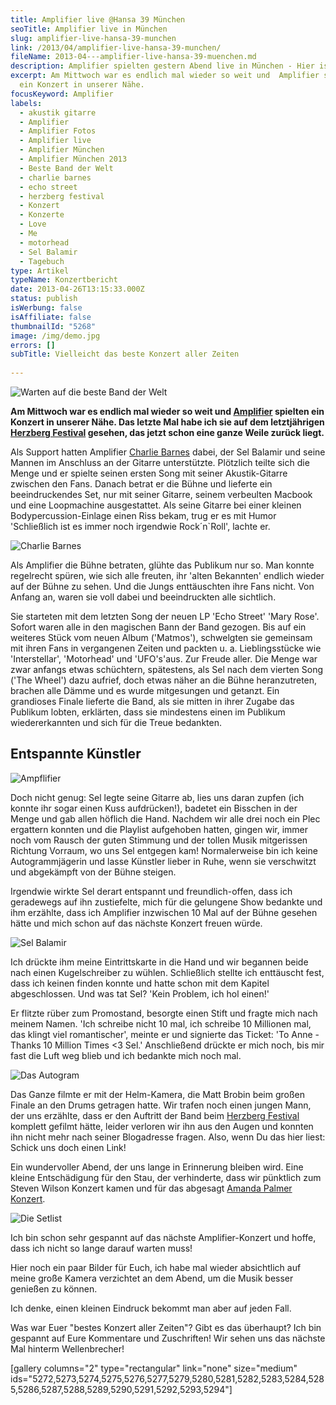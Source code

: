 ```yaml
---
title: Amplifier live @Hansa 39 München
seoTitle: Amplifier live in München
slug: amplifier-live-hansa-39-munchen
link: /2013/04/amplifier-live-hansa-39-munchen/
fileName: 2013-04---amplifier-live-hansa-39-muenchen.md
description: Amplifier spielten gestern Abend live in München - Hier ist mein Konzertbericht
excerpt: Am Mittwoch war es endlich mal wieder so weit und  Amplifier spielten
  ein Konzert in unserer Nähe.
focusKeyword: Amplifier
labels:
  - akustik gitarre
  - Amplifier
  - Amplifier Fotos
  - Amplifier live
  - Amplifier München
  - Amplifier München 2013
  - Beste Band der Welt
  - charlie barnes
  - echo street
  - herzberg festival
  - Konzert
  - Konzerte
  - Love
  - Me
  - motorhead
  - Sel Balamir
  - Tagebuch
type: Artikel
typeName: Konzertbericht
date: 2013-04-26T13:15:33.000Z
status: publish
isWerbung: false
isAffiliate: false
thumbnailId: "5268"
image: /img/demo.jpg
errors: []
subTitle: Vielleicht das beste Konzert aller Zeiten
  
---
```


![Warten auf die beste Band der Welt](http://cardamonchai.files.wordpress.com/2013/04/img_4521.png?w=300 "Warten auf die beste Band der Welt")

**Am Mittwoch war es endlich mal wieder so weit und
[Amplifier](http://www.amplifiertheband.com) spielten ein Konzert in unserer
Nähe. Das letzte Mal habe ich sie auf dem letztjährigen
[Herzberg Festival](//2012/08/02/burg-herzberg-festival-2012/) gesehen, das
jetzt schon eine ganze Weile zurück liegt.**

Als Support hatten Amplifier [Charlie Barnes](http://charliebarnes.bandcamp.com)
dabei, der Sel Balamir und seine Mannen im Anschluss an der Gitarre
unterstützte. Plötzlich teilte sich die Menge und er spielte seinen ersten Song
mit seiner Akustik-Gitarre zwischen den Fans. Danach betrat er die Bühne und
lieferte ein beeindruckendes Set, nur mit seiner Gitarre, seinem verbeulten
Macbook und eine Loopmachine ausgestattet. Als seine Gitarre bei einer kleinen
Bodypercussion-Einlage einen Riss bekam, trug er es mit Humor 'Schließlich ist
es immer noch irgendwie Rock´n`Roll', lachte er.

![Charlie Barnes](http://cardamonchai.files.wordpress.com/2013/04/img_4525.jpg?w=300 "[ ](http://cardamonchai.files.wordpress.com/2013/04/img_4525.jpg)  Charlie Barnes")

Als Amplifier die Bühne betraten, glühte das Publikum nur so. Man konnte
regelrecht spüren, wie sich alle freuten, ihr 'alten Bekannten' endlich wieder
auf der Bühne zu sehen. Und die Jungs enttäuschten ihre Fans nicht. Von Anfang
an, waren sie voll dabei und beeindruckten alle sichtlich.

Sie starteten mit dem letzten Song der neuen LP 'Echo Street' 'Mary Rose'.
Sofort waren alle in den magischen Bann der Band gezogen. Bis auf ein weiteres
Stück vom neuen Album ('Matmos'), schwelgten sie gemeinsam mit ihren Fans in
vergangenen Zeiten und packten u. a. Lieblingsstücke wie 'Interstellar',
'Motorhead' und 'UFO's'aus. Zur Freude aller. Die Menge war zwar anfangs etwas
schüchtern, spätestens, als Sel nach dem vierten Song ('The Wheel') dazu
aufrief, doch etwas näher an die Bühne heranzutreten, brachen alle Dämme und es
wurde mitgesungen und getanzt. Ein grandioses Finale lieferte die Band, als sie
mitten in ihrer Zugabe das Publikum lobten, erklärten, dass sie mindestens einen
im Publikum wiedererkannten und sich für die Treue bedankten.

## Entspannte Künstler

![Ampflifier](http://cardamonchai.files.wordpress.com/2013/04/img_4526.jpg?w=300 "[ ](http://cardamonchai.files.wordpress.com/2013/04/img_4526.jpg)  Ampflifier")

Doch nicht genug: Sel legte seine Gitarre ab, lies uns daran zupfen (ich konnte
ihr sogar einen Kuss aufdrücken!), badetet ein Bisschen in der Menge und gab
allen höflich die Hand. Nachdem wir alle drei noch ein Plec ergattern konnten
und die Playlist aufgehoben hatten, gingen wir, immer noch vom Rausch der guten
Stimmung und der tollen Musik mitgerissen Richtung Vorraum, wo uns Sel entgegen
kam! Normalerweise bin ich keine Autogrammjägerin und lasse Künstler lieber in
Ruhe, wenn sie verschwitzt und abgekämpft von der Bühne steigen.

Irgendwie wirkte Sel derart entspannt und freundlich-offen, dass ich geradewegs
auf ihn zustiefelte, mich für die gelungene Show bedankte und ihm erzählte, dass
ich Amplifier inzwischen 10 Mal auf der Bühne gesehen hätte und mich schon auf
das nächste Konzert freuen würde.

![Sel Balamir](http://cardamonchai.files.wordpress.com/2013/04/img_4578.jpg?w=300 "[ ](http://cardamonchai.files.wordpress.com/2013/04/img_4578.jpg)  Sel Balamir")

Ich drückte ihm meine Eintrittskarte in die Hand und wir begannen beide nach
einen Kugelschreiber zu wühlen. Schließlich stellte ich enttäuscht fest, dass
ich keinen finden konnte und hatte schon mit dem Kapitel abgeschlossen. Und was
tat Sel? 'Kein Problem, ich hol einen!'

Er flitzte rüber zum Promostand, besorgte einen Stift und fragte mich nach
meinem Namen. 'Ich schreibe nicht 10 mal, ich schreibe 10 Millionen mal, das
klingt viel romantischer', meinte er und signierte das Ticket: 'To Anne - Thanks
10 Million Times &lt;3 Sel.' Anschließend drückte er mich noch, bis mir fast die
Luft weg blieb und ich bedankte mich noch mal.

![Das Autogram](http://cardamonchai.files.wordpress.com/2013/04/img_4580.jpg?w=300 "[ ](http://cardamonchai.files.wordpress.com/2013/04/img_4580.jpg)  Das Autogram")

Das Ganze filmte er mit der Helm-Kamera, die Matt Brobin beim großen Finale an
den Drums getragen hatte. Wir trafen noch einen jungen Mann, der uns erzählte,
dass er den Auftritt der Band beim
[Herzberg Festival](//2012/08/02/burg-herzberg-festival-2012/) komplett gefilmt
hätte, leider verloren wir ihn aus den Augen und konnten ihn nicht mehr nach
seiner Blogadresse fragen. Also, wenn Du das hier liest: Schick uns doch einen
Link!

Ein wundervoller Abend, der uns lange in Erinnerung bleiben wird. Eine kleine
Entschädigung für den Stau, der verhinderte, dass wir pünktlich zum Steven
Wilson Konzert kamen und für das abgesagt
[Amanda Palmer Konzert](//2013/03/11/konzert-abgesagt-ticketshop-uberfordert-neues-aus-der-servicewuste/).

![Die Setlist](http://cardamonchai.files.wordpress.com/2013/04/img_4582.jpg?w=300 "[ ](http://cardamonchai.files.wordpress.com/2013/04/img_4582.jpg)  Die Setlist")

Ich bin schon sehr gespannt auf das nächste Amplifier-Konzert und hoffe, dass
ich nicht so lange darauf warten muss!

Hier noch ein paar Bilder für Euch, ich habe mal wieder absichtlich auf meine
große Kamera verzichtet an dem Abend, um die Musik besser genießen zu können.

Ich denke, einen kleinen Eindruck bekommt man aber auf jeden Fall.

Was war Euer "bestes Konzert aller Zeiten"? Gibt es das überhaupt? Ich bin
gespannt auf Eure Kommentare und Zuschriften! Wir sehen uns das nächste Mal
hinterm Wellenbrecher!

[gallery columns="2" type="rectangular" link="none" size="medium"
ids="5272,5273,5274,5275,5276,5277,5279,5280,5281,5282,5283,5284,5285,5286,5287,5288,5289,5290,5291,5292,5293,5294"]

  